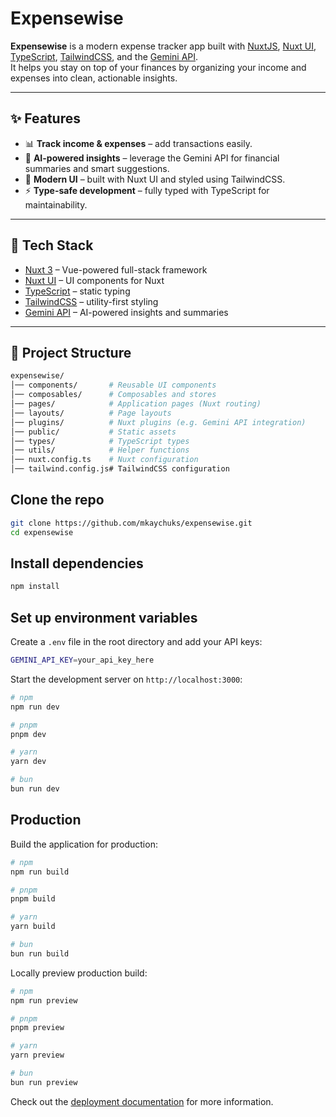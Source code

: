 # Expensewise  

**Expensewise** is a modern expense tracker app built with [NuxtJS](https://nuxt.com/), [Nuxt UI](https://ui.nuxt.com/), [TypeScript](https://www.typescriptlang.org/), [TailwindCSS](https://tailwindcss.com/), and the [Gemini API](https://ai.google.dev/).  
It helps you stay on top of your finances by organizing your income and expenses into clean, actionable insights.  

---

## ✨ Features  

- 📊 **Track income & expenses** – add transactions easily. 
- 🤖 **AI-powered insights** – leverage the Gemini API for financial summaries and smart suggestions.  
- 🎨 **Modern UI** – built with Nuxt UI and styled using TailwindCSS.  
- ⚡ **Type-safe development** – fully typed with TypeScript for maintainability.  

---

## 🚀 Tech Stack  

- [Nuxt 3](https://nuxt.com/) – Vue-powered full-stack framework  
- [Nuxt UI](https://ui.nuxt.com/) – UI components for Nuxt  
- [TypeScript](https://www.typescriptlang.org/) – static typing  
- [TailwindCSS](https://tailwindcss.com/) – utility-first styling  
- [Gemini API](https://ai.google.dev/) – AI-powered insights and summaries  

---

## 📂 Project Structure  

```bash
expensewise/
│── components/       # Reusable UI components
│── composables/      # Composables and stores
│── pages/            # Application pages (Nuxt routing)
│── layouts/          # Page layouts
│── plugins/          # Nuxt plugins (e.g. Gemini API integration)
│── public/           # Static assets
│── types/            # TypeScript types
│── utils/            # Helper functions
│── nuxt.config.ts    # Nuxt configuration
│── tailwind.config.js# TailwindCSS configuration
```

## Clone the repo
```bash
git clone https://github.com/mkaychuks/expensewise.git
cd expensewise
```

## Install dependencies
```bash
npm install
```

## Set up environment variables
Create a `.env` file in the root directory and add your API keys:
```bash
GEMINI_API_KEY=your_api_key_here
```

Start the development server on `http://localhost:3000`:

```bash
# npm
npm run dev

# pnpm
pnpm dev

# yarn
yarn dev

# bun
bun run dev
```

## Production

Build the application for production:

```bash
# npm
npm run build

# pnpm
pnpm build

# yarn
yarn build

# bun
bun run build
```

Locally preview production build:

```bash
# npm
npm run preview

# pnpm
pnpm preview

# yarn
yarn preview

# bun
bun run preview
```

Check out the [deployment documentation](https://nuxt.com/docs/getting-started/deployment) for more information.
